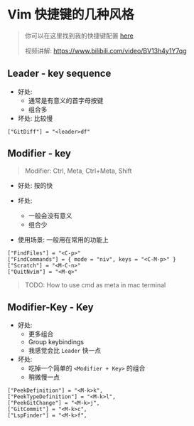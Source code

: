 # Vim 快捷键的几种风格

> 你可以在这里找到我的快捷键配置 [here](https://github.com/LintaoAmons/CoolStuffes/blob/main/lazyvim-from-scratch/.config/nvim/lua/config/keymaps.lua)
>
> 视频讲解: https://www.bilibili.com/video/BV13h4y1Y7qg

## Leader - key sequence

- 好处:
  - 通常是有意义的首字母按键
  - 组合多
- 坏处: 比较慢

```
["GitDiff"] = "<leader>df"
```

## Modifier - key

> Modifier: Ctrl, Meta, Ctrl+Meta, Shift

- 好处: 按的快
- 坏处:

  - 一般会没有意义
  - 组合少

- 使用场景: 一般用在常用的功能上

```
["FindFiles"] = "<C-p>"
["FindCommands"] = { mode = "niv", keys = "<C-M-p>" }
["Scratch"] = "<M-C-n>"
["QuitNvim"] = "<M-q>"
```

> TODO: How to use cmd as meta in mac terminal

## Modifier-Key - Key

- 好处:
  - 更多组合
  - Group keybindings
  - 我感觉会比 `Leader` 快一点
- 坏处:
  - 吃掉一个简单的 `<Modifier + Key>` 的组合
  - 稍微慢一点

```
["PeekDefinition"] = "<M-k>k",
["PeekTypeDefinition"] = "<M-k>l",
["PeekGitChange"] = "<M-k>j",
["GitCommit"] = "<M-k>c",
["LspFinder"] = "<M-k>f",
```
